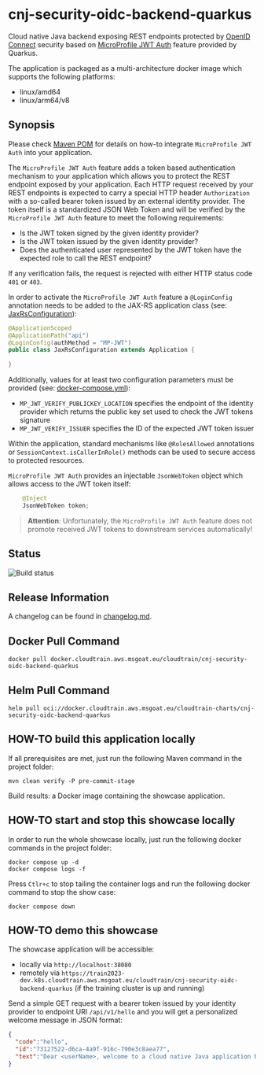 # cnj-security-oidc-backend-quarkus

Cloud native Java backend exposing REST endpoints protected
by [OpenID Connect](https://openid.net/developers/how-connect-works/)
security based on [MicroProfile JWT Auth](https://download.eclipse.org/microprofile/microprofile-jwt-auth-2.1/microprofile-jwt-auth-spec-2.1.html) feature
provided by Quarkus.

The application is packaged as a multi-architecture docker image which supports the following platforms:
* linux/amd64
* linux/arm64/v8

## Synopsis

Please check [Maven POM](pom.xml) for details on how-to integrate `MicroProfile JWT Auth`
into your application.

The `MicroProfile JWT Auth` feature adds a token based authentication mechanism to your application
which allows you to protect the REST endpoint exposed by your application. Each HTTP request received by your REST
endpoints is expected to carry a special HTTP header `Authorization` with a so-called bearer token
issued by an external identity provider. The token itself is a standardized JSON Web Token and will be verified
by the `MicroProfile JWT Auth` feature to meet the following requirements:

* Is the JWT token signed by the given identity provider?
* Is the JWT token issued by the given identity provider?
* Does the authenticated user represented by the JWT token have the expected role to call the REST endpoint?

If any verification fails, the request is rejected with either HTTP status code `401` or `403`.

In order to activate the `MicroProfile JWT Auth` feature a `@LoginConfig` annotation needs to be added to
the JAX-RS application class (see: [JaxRsConfiguration](src/main/java/group/msg/at/cloud/cloudtrain/adapter/rest/JaxRsConfiguration.java)):

```java
@ApplicationScoped
@ApplicationPath("api")
@LoginConfig(authMethod = "MP-JWT")
public class JaxRsConfiguration extends Application {
    
}
```

Additionally, values for at least two configuration parameters must be provided (see: [docker-compose.yml](docker-compose.yml)):

* `MP_JWT_VERIFY_PUBLICKEY_LOCATION` specifies the endpoint of the identity provider which returns the public key set used to check the JWT tokens signature
* `MP_JWT_VERIFY_ISSUER` specifies the ID of the expected JWT token issuer

Within the application, standard mechanisms like `@RolesAllowed` annotations or `SessionContext.isCallerInRole()` methods can be used
to secure access to protected resources.

`MicroProfile JWT Auth` provides an injectable `JsonWebToken` object which allows access
to the JWT token itself:

```java
    @Inject
    JsonWebToken token;
```

> __Attention__: Unfortunately, the `MicroProfile JWT Auth` feature does not promote received JWT tokens to downstream services automatically!

## Status

![Build status](https://codebuild.eu-west-1.amazonaws.com/badges?uuid=eyJlbmNyeXB0ZWREYXRhIjoiM0ptanh5OG9HMGxwdmtRMEE1bitYOVM2ZjEra0RkeGdIUkJCSDZRL2FNS1hvVFBWSEI3NTlmdHF2SThiTW5xeVdRY3FlSFVqb0FKS2o2ZHl1SGZLbURvPSIsIml2UGFyYW1ldGVyU3BlYyI6Inh0dmVEWENBVnZybTFSekoiLCJtYXRlcmlhbFNldFNlcmlhbCI6MX0%3D&branch=main)

## Release Information

A changelog can be found in [changelog.md](changelog.md).

## Docker Pull Command

`docker pull docker.cloudtrain.aws.msgoat.eu/cloudtrain/cnj-security-oidc-backend-quarkus`

## Helm Pull Command

`helm pull oci://docker.cloudtrain.aws.msgoat.eu/cloudtrain-charts/cnj-security-oidc-backend-quarkus`

## HOW-TO build this application locally

If all prerequisites are met, just run the following Maven command in the project folder:

```shell 
mvn clean verify -P pre-commit-stage
```

Build results: a Docker image containing the showcase application.

## HOW-TO start and stop this showcase locally

In order to run the whole showcase locally, just run the following docker commands in the project folder:

```shell 
docker compose up -d
docker compose logs -f 
```

Press `Ctlr+c` to stop tailing the container logs and run the following docker command to stop the show case:

```shell 
docker compose down
```

## HOW-TO demo this showcase

The showcase application will be accessible:
* locally via `http://localhost:38080`
* remotely via `https://train2023-dev.k8s.cloudtrain.aws.msgoat.eu/cloudtrain/cnj-security-oidc-backend-quarkus` (if the training cluster is up and running)

Send a simple GET request with a bearer token issued by your identity provider to endpoint URI `/api/v1/hello`
and you will get a personalized welcome message in JSON format:

```json
{ 
  "code":"hello",
  "id":"73127522-d6ca-4a9f-916c-790e3c8aea77",
  "text":"Dear <userName>, welcome to a cloud native Java application based on MicroProfile protected by OpenID Connect!"
}
```
